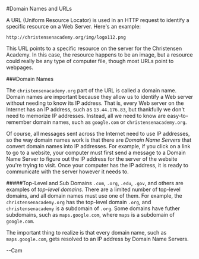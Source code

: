 #Domain Names and URLs

A URL (Uniform Resource Locator) is used in an HTTP request to identify a specific resource on a Web Server. Here's an example:

```
http://christensenacademy.org/img/logo112.png
```

This URL points to a specific resource on the server for the Christensen Academy. In this case, the resource happens to be an image, but a resource could really be any type of computer file, though most URLs point to webpages.

###Domain Names

The `christensenacademy.org` part of the URL is called a domain name. Domain names are important because they allow us to identify a Web server without needing to know its IP address. That is, every Web server on the Internet has an IP address, such as `13.44.176.83`, but thankfully we don't need to memorize IP addresses. Instead, all we need to know are easy-to-remember domain names, such as `google.com` or `christensenacademy.org`.

Of course, all messages sent across the Internet need to use IP addresses, so the way domain names work is that there are *Domain Name Servers* that convert domain names into IP addresses. For example, if you click on a link to go to a website, your computer must first send a message to a Domain Name Server to figure out the IP address for the server of the website you're trying to visit. Once your computer has the IP address, it is ready to communicate with the server however it needs to.

#####Top-Level and Sub Domains
`.com`, `.org`, `.edu`, `.gov`, and others are examples of *top-level domains*. There are a limited number of top-level domains, and all domain names must use one of them. For example, the `christensenacademy.org` has the top-level domain `.org`, and `christensenacademy` is a subdomain of `.org`. Some domains have futher subdomains, such as `maps.google.com`, where `maps` is a subdomain of `google.com`.

The important thing to realize is that every domain name, such as `maps.google.com`, gets resolved to an IP address by Domain Name Servers.

--Cam
